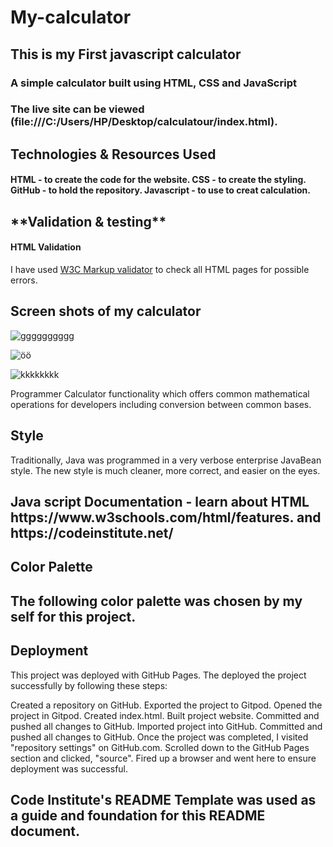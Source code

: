 # My-calculator
<h2>This is my First javascript calculator</h2>
<h3>A simple calculator built using HTML, CSS and JavaScript<h3>

### **The live site can be viewed (file:///C:/Users/HP/Desktop/calculatour/index.html)**.

<h2>Technologies & Resources Used</h2>
<h4>HTML
- to create the code for the website.
CSS
- to create the styling.
GitHub
- to hold the repository.
Javascript
 - to use to creat calculation.</h4>
 
 <h2>**Validation & testing**</h2>

<h4>HTML Validation</h4>

I have used [W3C Markup validator](https://validator.w3.org/) to check all HTML pages for possible errors.

  
  
  
  <h2> Screen shots of my calculator </h2>
  
  ![gggggggggg](https://user-images.githubusercontent.com/25683280/135907687-829d042d-4f7e-4728-b13e-e829529c46d3.jpg)



![öö](https://user-images.githubusercontent.com/25683280/135907700-85ecb9df-84af-4112-b27c-71be23c207d0.jpg)


  
  ![kkkkkkkk](https://user-images.githubusercontent.com/25683280/135907707-0071663a-fc8c-4a44-a16e-7f9f611620b5.jpg)
  
  
  
  Programmer Calculator functionality which offers common mathematical operations for developers including conversion between common bases.
  
  
  <h2>Style</h2>
Traditionally, Java was programmed in a very verbose enterprise JavaBean style. The new style is much cleaner, more correct, and easier on the eyes.  
  

 <h2> Java script Documentation - learn about HTML https://www.w3schools.com/html/features. and https://codeinstitute.net/</h2>
 
 
 <h2> Color Palette <h2/>
  
  The following color palette was chosen by my self for this project.
  
  
  
<h2> Deployment </h2>

This project was deployed with GitHub Pages. The deployed the project successfully by following these steps:

Created a repository on GitHub.
Exported the project to Gitpod.
Opened the project in Gitpod.
Created index.html.
Built project website.
Committed and pushed all changes to GitHub.
Imported project into GitHub.
Committed and pushed all changes to GitHub.
Once the project was completed, I visited "repository settings" on GitHub.com.
Scrolled down to the GitHub Pages section and clicked, "source".
Fired up a browser and went here to ensure deployment was successful.
  
<h2>Code Institute's README Template was used as a guide and foundation for this README document.</h2>
